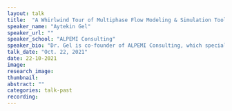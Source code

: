 ```yaml
---
layout: talk
title:  "A Whirlwind Tour of Multiphase Flow Modeling & Simulation Tools"
speaker_name: "Aytekin Gel" 
speaker_url: ""
speaker_school: "ALPEMI Consulting"
speaker_bio: "Dr. Gel is co-founder of ALPEMI Consulting, which specializes in diverse areas of simulation-based engineering (SBE), high performance computing (HPC), uncertainty quantification (UQ), predictive analytics, supply chain management, and operations research. Dr. Gel earned his Ph.D. degree in Mechanical Engineering from West Virginia University in 1999. Dr. Gel has over twenty-five years of experience in computational sciences and SBE with expertise in diverse range of engineering problems such as reacting multiphase flows, computational modeling of tornadoes and aircraft gas turbines. He was the recipient of the 2007 R&D 100 awarded to the MFIX Development Team for contributions in redefining the role of clean coal for next generation advanced power generation systems."
talk_date: "Oct. 22, 2021"
date: 22-10-2021
image: 
research_image: 
thumbnail:
abstract: ""
categories: talk-past
recording:
---
```


